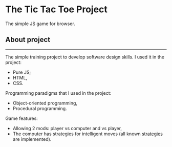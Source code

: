 # The Tic Tac Toe Project

The simple JS game for browser.

## About project

-----------------------------------------------------------------------------------
The simple training project to develop software design skills.
I used it in the project:
- Pure JS;
- HTML,
- CSS.

Programming paradigms that I used in the project:
- Object-oriented programming,
- Procedural programming.

Game features:
- Allowing 2 mods: player vs computer and  vs player,
- The computer has strategies for intelligent moves (all known [strategies](https://en.wikipedia.org/wiki/Tic-tac-toe) are implemented).
